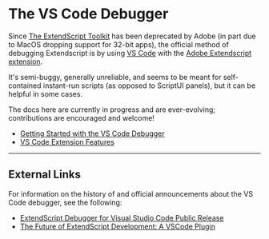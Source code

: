# The VS Code Debugger

Since [The ExtendScript Toolkit](../extendscript-toolkit/index.md#the-extendscript-toolkit) has been deprecated by Adobe (in part due to MacOS dropping support for 32-bit apps), the official method of debugging Extendscript is by using [VS Code](https://code.visualstudio.com/) with the [Adobe Extendscript extension](https://marketplace.visualstudio.com/items?itemName=Adobe.extendscript-debug).

It's semi-buggy, generally unreliable, and seems to be meant for self-contained instant-run scripts (as opposed to ScriptUI panels), but it can be helpful in some cases.

The docs here are currently in progress and are ever-evolving; contributions are encouraged and welcome!

- [Getting Started with the VS Code Debugger](getting-started-with-vscode-debugger.md#getting-started-with-vscode-debugger)
- [VS Code Extension Features](vscode-extension-features.md#vscode-extension-features)

---

## External Links

For information on the history of and official announcements about the VS Code debugger, see the following:

- [ExtendScript Debugger for Visual Studio Code Public Release](https://medium.com/adobetech/extendscript-debugger-for-visual-studio-code-public-release-a2ff6161fa01)
- [The Future of ExtendScript Development: A VSCode Plugin](https://medium.com/adobetech/the-future-of-extendscript-development-a-vscode-plugin-2d8d0172a357)
